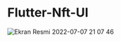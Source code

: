 # Flutter-Nft-UI


![Ekran Resmi 2022-07-07 21 07 46](https://user-images.githubusercontent.com/84295038/177840501-5490f1ea-b4dd-4075-85e6-bd1eae6a0cb8.png)
